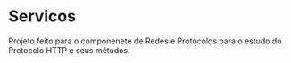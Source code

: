 # Servicos

Projeto feito para o componenete de Redes e Protocolos para o estudo do Protocolo HTTP e seus métodos.

